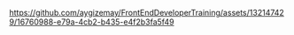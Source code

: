 
https://github.com/aygizemay/FrontEndDeveloperTraining/assets/132147429/16760988-e79a-4cb2-b435-e4f2b3fa5f49



